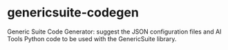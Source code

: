 # genericsuite-codegen
Generic Suite Code Generator: suggest the JSON configuration files and AI Tools Python code to be used with the GenericSuite library.
